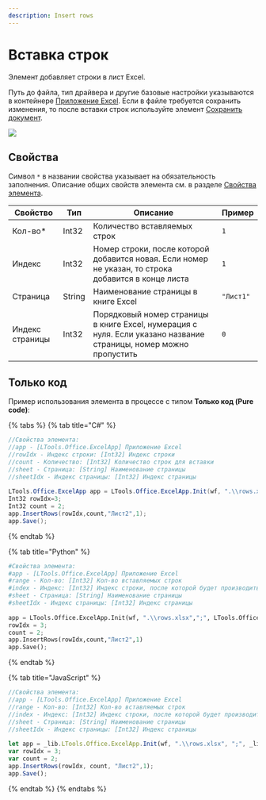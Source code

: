 ```yaml
---
description: Insert rows
---
```


# Вставка строк

Элемент добавляет строки в лист Excel. 

Путь до файла, тип драйвера и другие базовые настройки указываются в контейнере [Приложение Excel](https://docs.primo-rpa.ru/primo-rpa/g_elements/el_basic/els_excel/el_excel_app). Если в файле требуется сохранить изменения, то после вставки строк используйте элемент [Сохранить документ](https://docs.primo-rpa.ru/primo-rpa/g_elements/el_basic/els_excel/el_excel_save).

![](../../resources/basic/excel/WFInsertRows.png)


## Свойства

Символ `*` в названии свойства указывает на обязательность заполнения. Описание общих свойств элемента см. в разделе [Свойства элемента](https://docs.primo-rpa.ru/primo-rpa/primo-studio/process/elements#svoistva-elementa).

| Свойство        | Тип    | Описание                                                                                                        | Пример    | 
| --------------- | ------ | --------------------------------------------------------------------------------------------------------------- | --------- | 
| Кол-во\*        | Int32  | Количество вставляемых строк                                                                                    | `1`       | 
| Индекс          | Int32  | Номер строки, после которой добавится новая. Если номер не указан, то строка добавится в конце листа            | `1`       | 
| Страница        | String | Наименование страницы в книге Excel                                                                             | `"Лист1"` | 
| Индекс страницы | Int32  | Порядковый номер страницы в книге Excel, нумерация с нуля. Если указано название страницы, номер можно пропустить | `0`     | 

## Только код

Пример использования элемента в процессе с типом **Только код (Pure code)**:

{% tabs %}
{% tab title="C#" %}
```csharp
//Свойства элемента:
//app - [LTools.Office.ExcelApp] Приложение Excel
//rowIdx - Индекс строки: [Int32] Индекс строки
//count - Количество: [Int32] Количество строк для вставки
//sheet - Страница: [String] Наименование страницы
//sheetIdx - Индекс страницы: [Int32] Индекс страницы
		
LTools.Office.ExcelApp app = LTools.Office.ExcelApp.Init(wf, ".\\rows.xlsx", ";", LTools.Office.Model.InteropTypes.DX);
Int32 rowIdx=3;
Int32 count = 2;
app.InsertRows(rowIdx,count,"Лист2",1);
app.Save();
```
{% endtab %}

{% tab title="Python" %}
```python
#Свойства элемента:
#app - [LTools.Office.ExcelApp] Приложение Excel
#range - Кол-во: [Int32] Кол-во вставляемых строк
#index - Индекс: [Int32] Индекс строки, после которой будет производиться вставка. Если не указан, то вставка производится в конце листа
#sheet - Страница: [String] Наименование страницы
#sheetIdx - Индекс страницы: [Int32] Индекс страницы
		
app = LTools.Office.ExcelApp.Init(wf, ".\\rows.xlsx",";", LTools.Office.Model.InteropTypes.DX)
rowIdx = 3;
count = 2;
app.InsertRows(rowIdx,count,"Лист2",1)
app.Save();
```
{% endtab %}

{% tab title="JavaScript" %}
```javascript
//Свойства элемента:
//app - [LTools.Office.ExcelApp] Приложение Excel
//range - Кол-во: [Int32] Кол-во вставляемых строк
//index - Индекс: [Int32] Индекс строки, после которой будет производиться вставка. Если не указан, то вставка производится в конце листа
//sheet - Страница: [String] Наименование страницы
//sheetIdx - Индекс страницы: [Int32] Индекс страницы
		
let app = _lib.LTools.Office.ExcelApp.Init(wf, ".\\rows.xlsx", ";", _lib.LTools.Office.Model.InteropTypes.DX);
var rowIdx = 3;
var count = 2;
app.InsertRows(rowIdx, count, "Лист2",1);
app.Save();
```
{% endtab %}
{% endtabs %}
